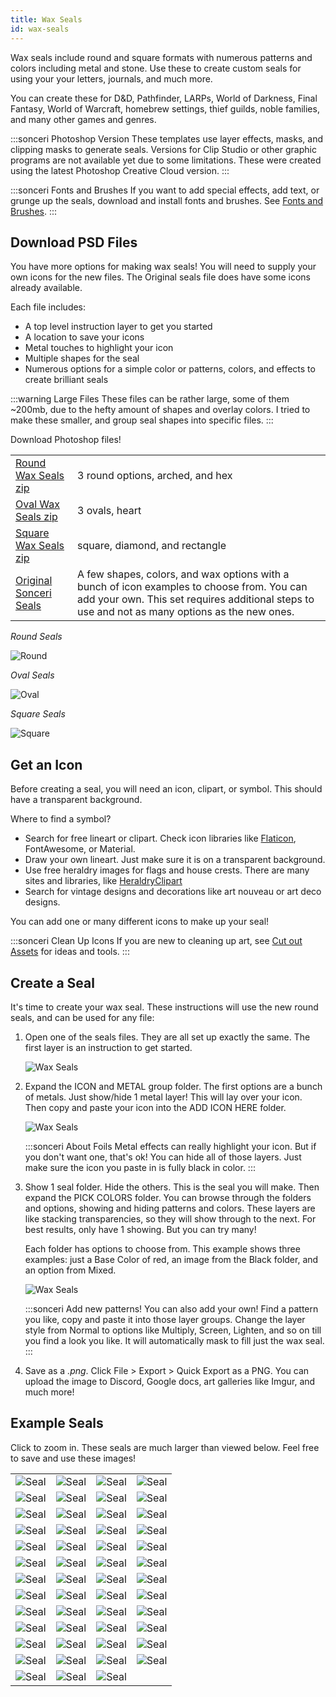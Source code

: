 ```yaml
---
title: Wax Seals
id: wax-seals
---
```


Wax seals include round and square formats with numerous patterns and colors including metal and stone. Use these to create custom seals for using your your letters, journals, and much more.

You can create these for D&D, Pathfinder, LARPs, World of Darkness, Final Fantasy, World of Warcraft, homebrew settings, thief guilds, noble families, and many other games and genres.

:::sonceri Photoshop Version
These templates use layer effects, masks, and clipping masks to generate seals. Versions for Clip Studio or other graphic programs are not available yet due to some limitations. These were created using the latest Photoshop Creative Cloud version.
:::

:::sonceri Fonts and Brushes
If you want to add special effects, add text, or grunge up the seals, download and install fonts and brushes. See [Fonts and Brushes](psd-resources.md).
:::

## Download PSD Files

You have more options for making wax seals! You will need to supply your own icons for the new files. The Original seals file does have some icons already available.

Each file includes:

* A top level instruction layer to get you started
* A location to save your icons
* Metal touches to highlight your icon
* Multiple shapes for the seal
* Numerous options for a simple color or patterns, colors, and effects to create brilliant seals

:::warning Large Files
These files can be rather large, some of them ~200mb, due to the hefty amount of shapes and overlay colors. I tried to make these smaller, and group seal shapes into specific files.
:::

Download Photoshop files!

<div class="info-rows">

| | |
| -- | -- |
| [Round Wax Seals zip](https://drive.google.com/file/d/1iU0o4BgMJzsvD7EcVkfKULD_Gw79uO-u/view?usp=sharing) | 3 round options, arched, and hex |
| [Oval Wax Seals zip](https://drive.google.com/file/d/1tx-h6VR3hmY2gQVMB0d2uBViwf7qHiUv/view?usp=sharing) | 3 ovals, heart |
| [Square Wax Seals zip](https://drive.google.com/file/d/1VEBra-1lcR9hVh3UmmEgLKOlsKX8lL4-/view?usp=sharing) | square, diamond, and rectangle |
| [Original Sonceri Seals](https://drive.google.com/file/d/1wpRWY5fYhMen82PUA114-Zll8WM_qBVo/view?usp=sharing) | A few shapes, colors, and wax options with a bunch of icon examples to choose from. You can add your own. This set requires additional steps to use and not as many options as the new ones. |

</div>

*Round Seals*

![Round](/img/resources/round-seals.png)

*Oval Seals*

![Oval](/img/resources/oval-seals.png)

*Square Seals*

![Square](/img/resources/square-seals.png)

## Get an Icon

Before creating a seal, you will need an icon, clipart, or symbol. This should have a transparent background.

Where to find a symbol?

* Search for free lineart or clipart. Check icon libraries like [Flaticon](https://www.flaticon.com/), FontAwesome, or Material.
* Draw your own lineart. Just make sure it is on a transparent background.
* Use free heraldry images for flags and house crests. There are many sites and libraries, like [HeraldryClipart](http://www.heraldicclipart.com/catalog/index1.html)
* Search for vintage designs and decorations like art nouveau or art deco designs.

You can add one or many different icons to make up your seal!

:::sonceri Clean Up Icons
If you are new to cleaning up art, see [Cut out Assets](../wow-conquest/capture-assets.md#cut-out-models) for ideas and tools.
:::

## Create a Seal

It's time to create your wax seal. These instructions will use the new round seals, and can be used for any file:

1. Open one of the seals files. They are all set up exactly the same. The first layer is an instruction to get started.

    ![Wax Seals](/img/resources/wow-seal1.jpg)

1. Expand the ICON and METAL group folder. The first options are a bunch of metals. Just show/hide 1 metal layer! This will lay over your icon. Then copy and paste your icon into the ADD ICON HERE folder.

    ![Wax Seals](/img/resources/wow-seal2.jpg)

    :::sonceri About Foils
    Metal effects can really highlight your icon. But if you don't want one, that's ok! You can hide all of those layers. Just make sure the icon you paste in is fully black in color.
    :::

1. Show 1 seal folder. Hide the others. This is the seal you will make. Then expand the PICK COLORS folder. You can browse through the folders and options, showing and hiding patterns and colors. These layers are like stacking transparencies, so they will show through to the next. For best results, only have 1 showing. But you can try many! 

    Each folder has options to choose from. This example shows three examples: just a Base Color of red, an image from the Black folder, and an option from Mixed.

    ![Wax Seals](/img/resources/wow-seal3.jpg)

    :::sonceri Add new patterns!
    You can also add your own! Find a pattern you like, copy and paste it into those layer groups. Change the layer style from Normal to options like Multiply, Screen, Lighten, and so on till you find a look you like. It will automatically mask to fill just the wax seal.
    :::

1. Save as a *.png*. Click File > Export > Quick Export as a PNG. You can upload the image to Discord, Google docs, art galleries like Imgur, and much more!

## Example Seals

Click to zoom in. These seals are much larger than viewed below. Feel free to save and use these images!

<div class="info-plain">

| | | | |
|--|--|--|--|
|![Seal](/img/resources/seals/square-alliance.png) |![Seal](/img/resources/seals/square-horde.png) |![Seal](/img/resources/seals/square-argent.png) |![Seal](/img/resources/seals/round-alliance.png) |
|![Seal](/img/resources/seals/round-horde.png) |![Seal](/img/resources/seals/round-argent.png) |![Seal](/img/resources/seals/oval-alliance.png) |![Seal](/img/resources/seals/oval-horde.png) |
|![Seal](/img/resources/seals/oval-argent.png) |![Seal](/img/resources/seals/butterfly.png) |![Seal](/img/journal/seal-dk.png) |![Seal](/img/journal/seal-illidari.png) |
|![Seal](/img/resources/seals/ebon.png) |![Seal](/img/resources/seals/sanlayn2.png) |![Seal](/img/resources/seals/scarlet.png) |![Seal](/img/resources/seals/troll.png) |
|![Seal](/img/resources/seals/design1.png) |![Seal](/img/resources/seals/night-fae.png) |![Seal](/img/resources/seals/ninja.png) |![Seal](/img/resources/seals/ff-scion.png) |
|![Seal](/img/resources/seals/ff-scion2.png) |![Seal](/img/resources/seals/star-moon.png) |![Seal](/img/resources/seals/flair.png) |![Seal](/img/resources/seals/belf.png) |
|![Seal](/img/resources/seals/seal-flower2.png) |![Seal](/img/resources/seals/seal-oval.png) |![Seal](/img/resources/seals/seal-flower.png) |![Seal](/img/resources/seals/seal-diamond.png) |
|![Seal](/img/resources/seals/seal-diamond2.png) |![Seal](/img/resources/seals/seal-initial.png) |![Seal](/img/resources/seals/seal-scarlets.png) |![Seal](/img/resources/seals/seal-argent.png) |
| ![Seal](/img/resources/seals/earthenring.png) | ![Seal](/img/resources/seals/gilneas.png) | ![Seal](/img/resources/seals/kirintor.png) | ![Seal](/img/resources/seals/seal-ironforge.png) |
| ![Seal](/img/resources/seals/thunderbluff.png) | ![Seal](/img/resources/seals/seal-law1.png) | ![Seal](/img/resources/seals/seal-law2.png) | ![Seal](/img/resources/seals/seal-law3.png) |
| ![Seal](/img/resources/seals/cenarion2.png) | ![Seal](/img/resources/seals/kaldorei2.png) | ![Seal](/img/resources/seals/kaldorei.png) | ![Seal](/img/resources/seals/warcraft.png) |
| ![Seal](/img/resources/seals/zandalari.png) | ![Seal](/img/resources/seals/mechagnome.png) | ![Seal](/img/resources/seals/nightborn.png) | ![Seal](/img/resources/seals/highmountain.png) |
| ![Seal](/img/resources/seals/gearlove.png) | ![Seal](/img/resources/seals/wolf-heart.png) | ![Seal](/img/resources/seals/gearlove2.png) |  |

</div>
